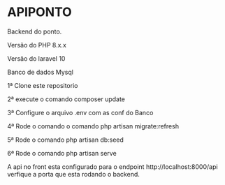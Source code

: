 # APIPONTO

Backend do ponto.

Versão do PHP 8.x.x

Versão do laravel 10

Banco de dados Mysql 

1ª Clone este repositorio

2ª execute o comando composer update 

3ª Configure o arquivo .env com as conf do Banco

4ª Rode o comando o comando php artisan migrate:refresh

5ª Rode o comando php artisan db:seed 

6ª Rode o comando php artisan serve 

A api no front esta configurado para o endpoint http://localhost:8000/api verfique a porta que esta rodando o backend.

